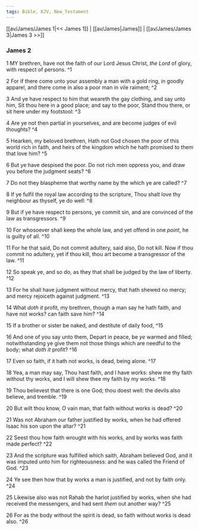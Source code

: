 ```yaml
---
tags: Bible, KJV, New_Testament
---
```


[[av/James/James 1|<< James 1]] | [[av/James|James]] | [[av/James/James 3|James 3 >>]]

### James 2

1 MY brethren, have not the faith of our Lord Jesus Christ, _the_ _Lord_ of glory, with respect of persons. ^1

2 For if there come unto your assembly a man with a gold ring, in goodly apparel, and there come in also a poor man in vile raiment; ^2

3 And ye have respect to him that weareth the gay clothing, and say unto him, Sit thou here in a good place; and say to the poor, Stand thou there, or sit here under my footstool: ^3

4 Are ye not then partial in yourselves, and are become judges of evil thoughts? ^4

5 Hearken, my beloved brethren, Hath not God chosen the poor of this world rich in faith, and heirs of the kingdom which he hath promised to them that love him? ^5

6 But ye have despised the poor. Do not rich men oppress you, and draw you before the judgment seats? ^6

7 Do not they blaspheme that worthy name by the which ye are called? ^7

8 If ye fulfil the royal law according to the scripture, Thou shalt love thy neighbour as thyself, ye do well: ^8

9 But if ye have respect to persons, ye commit sin, and are convinced of the law as transgressors. ^9

10 For whosoever shall keep the whole law, and yet offend in one _point_, he is guilty of all. ^10

11 For he that said, Do not commit adultery, said also, Do not kill. Now if thou commit no adultery, yet if thou kill, thou art become a transgressor of the law. ^11

12 So speak ye, and so do, as they that shall be judged by the law of liberty. ^12

13 For he shall have judgment without mercy, that hath shewed no mercy; and mercy rejoiceth against judgment. ^13

14 What _doth_ _it_ profit, my brethren, though a man say he hath faith, and have not works? can faith save him? ^14

15 If a brother or sister be naked, and destitute of daily food, ^15

16 And one of you say unto them, Depart in peace, be _ye_ warmed and filled; notwithstanding ye give them not those things which are needful to the body; what _doth_ _it_ profit? ^16

17 Even so faith, if it hath not works, is dead, being alone. ^17

18 Yea, a man may say, Thou hast faith, and I have works: shew me thy faith without thy works, and I will shew thee my faith by my works. ^18

19 Thou believest that there is one God; thou doest well: the devils also believe, and tremble. ^19

20 But wilt thou know, O vain man, that faith without works is dead? ^20

21 Was not Abraham our father justified by works, when he had offered Isaac his son upon the altar? ^21

22 Seest thou how faith wrought with his works, and by works was faith made perfect? ^22

23 And the scripture was fulfilled which saith, Abraham believed God, and it was imputed unto him for righteousness: and he was called the Friend of God. ^23

24 Ye see then how that by works a man is justified, and not by faith only. ^24

25 Likewise also was not Rahab the harlot justified by works, when she had received the messengers, and had sent _them_ out another way? ^25

26 For as the body without the spirit is dead, so faith without works is dead also. ^26

